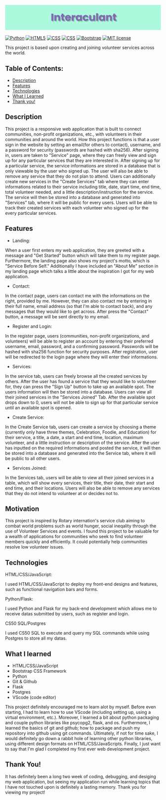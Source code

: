 ![](https://github.com/Virnirr/Interaculant-Volunteer-Hub/blob/main/static/image/banner.png?raw=true)

[![Python](https://img.shields.io/badge/Python-3.9.6-21455f?logo=python&labelColor=21455f)](https://www.python.org/)
[![HTML5](https://img.shields.io/badge/HTML5-orange?logo=HTML5&labelColor=orange)](https://html.com/)
[![CSS](https://img.shields.io/badge/CSS3-darkgreen?logo=CSS3&labelColor=darkgreen)](https://developer.mozilla.org/en-US/docs/Web/CSS)
[![CSS](https://img.shields.io/badge/JavaScript-yellow?logo=JavaScript&labelColor=darkyellow)](https://www.w3schools.com/js/)
[![Bootstrap](https://img.shields.io/badge/Bootstrap-purple?logo=Bootstrap&labelColor=purple)](https://getbootstrap.com/docs/4.1/getting-started/introduction/)
[![MIT license](https://img.shields.io/badge/License-MIT-blue.svg)](https://github.com/Virnirr/Interaculant-Volunteer-Hub/blob/main/LICENSE)

This project is based upon creating and joining volunteer services across the world.

## Table of Contents:
- [Description](https://github.com/Virnirr/Interaculant-Volunteer-Hub#description)
- [Features](https://github.com/Virnirr/Interaculant-Volunteer-Hub#features)
- [Technologies](https://github.com/Virnirr/Interaculant-Volunteer-Hub#technologies)
- [What I Learned](https://github.com/Virnirr/Interaculant-Volunteer-Hub#what-i-learned)
- [Thank you!](https://github.com/Virnirr/Interaculant-Volunteer-Hub#thank-you)

## Description

This project is a responsive web application that is built to connect communities, non-profit organizations, etc., with volunteers in their communities and around the world. How this project functions is that a user sign in the website by setting an email(for others to contact), username, and a password for security (passwords are hashed with sha256). After signing in, users are taken to "Service" page, where they can freely view and sign up for any particular services that they are interested in. After signing up for a particular service, the service informations are stored in a database that is only viewable by the user who signed up. The user will also be able to remove any service that they do not plan to attend. Users can additionally create new services in the "Create Services" tab where they can enter informations related to their service including title, date, start time, end time, total volunteer needed, and a little description/instruction for the service. The service will then be stored into a database and generated into "Services" tab, where it will be public for every users. Users will be able to track their created services with each volunteer who signed up for the every particular services.

## Features

- Landing:

When a user first enters my web application, they are greeted with a message and "Get Started" button which will take them to my register page. Furthermore, the landing page also shows my project's motto, which is "Service Before Self." Additionally I have included an "About Me" section in my landing page which talks a little about the inspiration I got for my web application. 

- Contact:

In the contact page, users can contact me with the informations on the right, provided by me. However, they can also contact me by entering in their full name, email address (so that I'm able to contact back), and any messages that they would like to get across. After press the "Contact" button, a message will be sent directly to my email.

- Register and Login: 

In the register page, users (communities, non-profit organizations, and volunteers) will be able to register an account by entering their preferred username, email, password, and a confirming password. Passwords will be hashed with sha256 function for security purposes. After registration, user will be redirected to the login page where they will enter their informations.

- Services:

In the service tab, users can freely browse all the created services by others. After the user has found a service that they would like to volunteer for, they can press the "Sign Up" button to take up an available spot. The users information will then be stored into a database. Users can view all their joined services in the "Services Joined" Tab. After the available spot drops down to 0, users will not be able to sign up for that particular service until an available spot is opened. 

- Create Service:

In the Create Service tab, users can create a service by choosing a theme (currently only have three themes, Celebration, Foodie, and Education) for their service, a title, a date, a start and end time, location, maximum volunteer, and a little instruction or description of the service. After the user has inputted on the required informations and posted the service, it will then be stored into a database and generated into the Service tab, where it will be public to all other users. 

- Services Joined:

In the Services tab, users will be able to view all their joined services in a table, which will show every services, their title, their date, their start and end time, and their locations. Users will also be able to remove any services that they do not intend to volunteer at or decides not to.

## Motivation

This project is inspired by Rotary internation's service club aiming to combat world problems such as world hunger, social ineqality through the use of Volunteer Services and events. I found this project to be valuable for a wealth of applications for communities who seek to find volunteer members quickly and efficiently. It could potentially help communities resolve low volunteer issues. 

## Technologies

HTML/CSS/JavaScript:

I used HTML/CSS/JavaScript to deploy my front-end designs and features, such as functional navigation bars and forms.

Python/Flask:

I used Python and Flask for my back-end development which allows me to receive datas submitted by users, such as register and login.

CS50 SQL/Postgres

I used CS50 SQL to execute and query my SQL commands while using Postgres to store all my datas.

## What I learned

- HTML/CSS/JavaScript
- Bootstrap CSS Framework
- Python
- Git & Github
- Flask
- Postgres
- VScode (code editor)

This project definitely encouraged me to learn alot by myself. Before even starting, I had to learn how to use VScode (including setting up, using a virtual environment, etc.). Moreover, I learned a bit about python packaging and couple python libraries like psycopg2, flask, and os. Furthermore, I learned the basics of git and github; how to package and push my repository into github using git commands. Ultimately, if not for time sake, I would definitely go down a rabbit hole of learning other python libraries, using different design formats on HTML/CSS/JavaScripts. Finally, I just want to say that I'm glad I completed my first ever web development project.

## Thank You!

It has definitely been a long two week of coding, debugging, and desiging my web application, but seeing my application run while learning topics that I have not touched upon is definitely a lasting memory. Thank you for viewing my project!